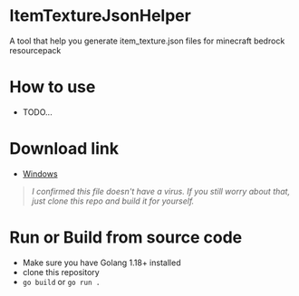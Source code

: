 # ItemTextureJsonHelper
A tool that help you generate item_texture.json files for minecraft bedrock resourcepack
# How to use
* TODO...
# Download link
* [Windows](https://github.com/NgLam2911/ItemTextureJsonHelper/releases/download/0.0.1/ItemTextureJson.exe) 
> _I confirmed this file doesn't have a virus. If you still worry about that, just clone this repo and build it for yourself._

# Run or Build from source code
* Make sure you have Golang 1.18+ installed
* clone this repository
* `go build` or `go run .` 
